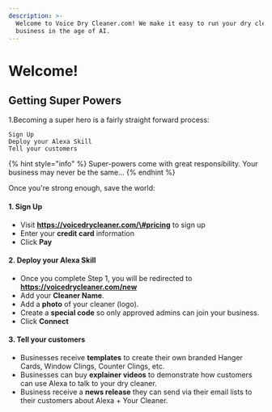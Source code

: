 ```yaml
---
description: >-
  Welcome to Voice Dry Cleaner.com! We make it easy to run your dry cleaning
  business in the age of AI.
---
```


# Welcome!

## Getting Super Powers

1.Becoming a super hero is a fairly straight forward process:

```
Sign Up
Deploy your Alexa Skill
Tell your customers
```

{% hint style="info" %}
 Super-powers come with great responsibility. Your business may never be the same...
{% endhint %}

Once you're strong enough, save the world:

#### 1. Sign Up

* Visit **https://voicedrycleaner.com/\#pricing** to sign up
* Enter your **credit card** information
* Click **Pay**

#### 2. Deploy your Alexa Skill

* Once you complete Step 1, you will be redirected to **https://voicedrycleaner.com/new**
* Add your **Cleaner Name**.
* Add a **photo** of your cleaner \(logo\).
* Create a **special code** so only approved admins can join your business.
* Click **Connect**

#### 3. Tell your customers

* Businesses receive **templates** to create their own branded Hanger Cards, Window Clings, Counter Clings, etc.
* Businesses can buy **explainer videos** to demonstrate how customers can use Alexa to talk to your dry cleaner.
* Business receive a **news release** they can send via their email lists to their customers about Alexa + Your Cleaner. 



